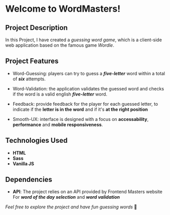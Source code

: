 # Welcome to **WordMasters**!

## Project Description
In this Project, I have created a *guessing word game*, which is a client-side web application based on the famous game _Wordle_.


## Project Features
- Word-Guessing: players can try to guess a **_five-letter_** word within a total of **_six_** attempts.

- Word-Validation: the application validates the guessed word and checks if the word is a valid english **_five-letter_** word.

- Feedback: provide feedback for the player for each guessed letter, to indicate if the **letter is in the word** and if it's **at the right position**

- Smooth-UX: interface is designed with a focus on **accessability**, **performance** and **mobile responsiveness**.

## Technologies Used
- **HTML**
- **Sass**
- **Vanilla JS**

## Dependencies
- **API**: The project relies on an API provided by Frontend Masters website For **_word of the day selection_** and **_word validation_**

_Feel free to explore the project and have fun guessing words_ 💙